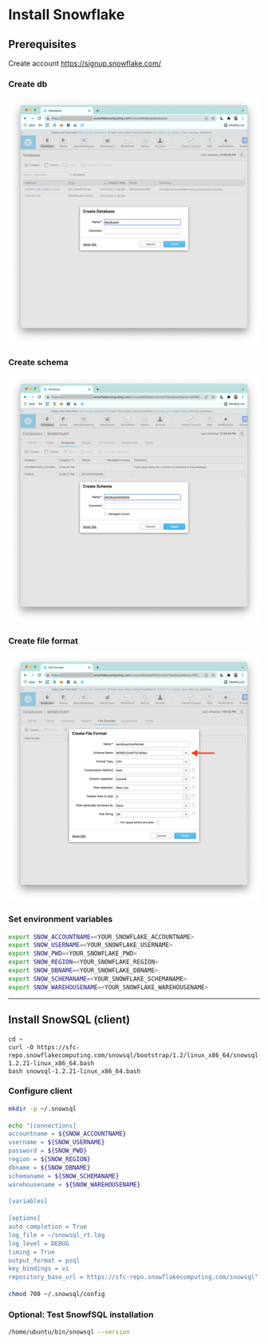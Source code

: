 # Install Snowflake

## Prerequisites 

Create account https://signup.snowflake.com/

### Create db

![alt text](../imgs/snowflake_create_db.png "create db")

### Create schema

![alt text](../imgs/snowflake_create_schema.png "create schema")

### Create file format

![alt text](../imgs/snowflake_create_fileformat.png "create file format")

### Set environment variables

```bash
export SNOW_ACCOUNTNAME=<YOUR_SNOWFLAKE_ACCOUNTNAME>
export SNOW_USERNAME=<YOUR_SNOWFLAKE_USERNAME>
export SNOW_PWD=<YOUR_SNOWFLAKE_PWD>
export SNOW_REGION=<YOUR_SNOWFLAKE_REGION>
export SNOW_DBNAME=<YOUR_SNOWFLAKE_DBNAME>
export SNOW_SCHEMANAME=<YOUR_SNOWFLAKE_SCHEMANAME>
export SNOW_WAREHOUSENAME=<YOUR_SNOWFLAKE_WAREHOUSENAME>
```

---

## Install SnowSQL (client)

```
cd ~
curl -O https://sfc-repo.snowflakecomputing.com/snowsql/bootstrap/1.2/linux_x86_64/snowsql-1.2.21-linux_x86_64.bash
bash snowsql-1.2.21-linux_x86_64.bash 
```

### Configure client

```bash
mkdir -p ~/.snowsql

echo "[connections]
accountname = ${SNOW_ACCOUNTNAME}
username = ${SNOW_USERNAME}
password = ${SNOW_PWD}
region = ${SNOW_REGION}
dbname = ${SNOW_DBNAME}
schemaname = ${SNOW_SCHEMANAME}
warehousename = ${SNOW_WAREHOUSENAME}

[variables]

[options]
auto_completion = True
log_file = ~/snowsql_rt.log
log_level = DEBUG
timing = True
output_format = psql
key_bindings = vi
repository_base_url = https://sfc-repo.snowflakecomputing.com/snowsql" > ~/.snowsql/config

chmod 700 ~/.snowsql/config
```

### Optional: Test SnowfSQL installation

```bash
/home/ubuntu/bin/snowsql --version
```